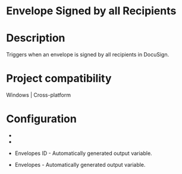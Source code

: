 ﻿# Envelope Signed by all Recipients

# Description

Triggers when an envelope is signed by all recipients in DocuSign.

# Project compatibility

Windows | Cross-platform

# Configuration

* 
* 





* Envelopes ID - Automatically generated output variable.
* Envelopes - Automatically generated output variable.
